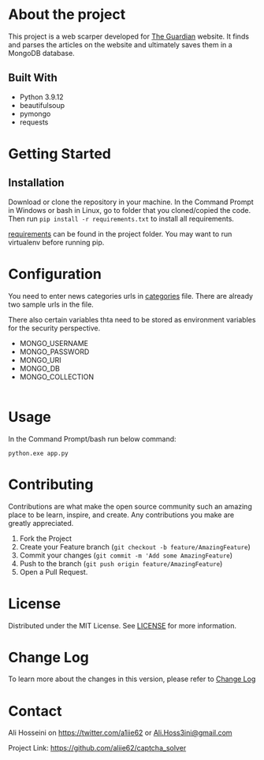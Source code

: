 # About the project
This project is a web scarper developed for [The Guardian](https://www.theguardian.com/au) website. It finds and parses the articles on the website and ultimately saves them in a MongoDB database.

## Built With

- Python 3.9.12
- beautifulsoup
- pymongo
- requests


# Getting Started

## Installation
Download or clone the repository in your machine. In the Command Prompt in Windows or bash in Linux, go to folder that you cloned/copied the code. Then run `pip install -r requirements.txt` to install all requirements.

[requirements](requirements.txt) can be found in the project folder. You may want to run virtualenv before running pip.<br/>

# Configuration
You need to enter news categories urls in [categories](categories.md) file. There are already two sample urls in the file.
<br/>

There also certain variables thta need to be stored as environment variables for the security perspective.
- MONGO_USERNAME
- MONGO_PASSWORD
- MONGO_URI
- MONGO_DB
- MONGO_COLLECTION
<br/><br/>

# Usage
In the Command Prompt/bash run below command:

`python.exe app.py`

# Contributing
Contributions are what make the open source community such an amazing place to be learn, inspire, and create. Any contributions you make are greatly appreciated.

1. Fork the Project
2. Create your Feature branch (`git checkout -b feature/AmazingFeature`)
3. Commit your changes (`git commit -m 'Add some AmazingFeature`)
4. Push to the branch (`git push origin feature/AmazingFeature`)
5. Open a Pull Request.

# License
Distributed under the MIT License. See [LICENSE](LICENSE) for more information.

# Change Log
To learn more about the changes in this version, please refer to [Change Log](CHANGELOG.md)

# Contact
Ali Hosseini on https://twitter.com/a1iie62 or Ali.Hoss3ini@gmail.com

Project Link: https://github.com/aliie62/captcha_solver

